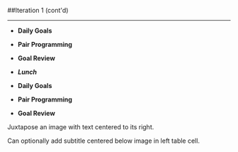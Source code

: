 <!-- .slide: data-background="resources/footer.svg" data-background-size="contain" data-background-position="bottom"  -->

##Iteration 1 (cont'd)
- - -
* **Daily Goals** 

* **Pair Programming**

* **Goal Review** 

* _**Lunch**_ <!-- .element: style="color:#5cab3d" -->

* **Daily Goals** 

* **Pair Programming**

* **Goal Review** 

<aside class="notes">
  <p>
    Juxtapose an image with text centered to its right.
  </p>
  <p>
    Can optionally add subtitle centered below image in left table cell.
  </p>
</aside>
